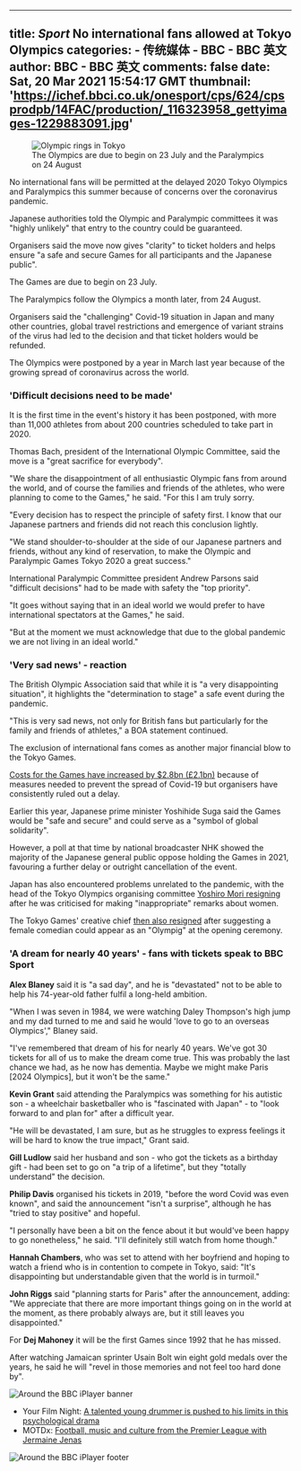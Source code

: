 
---
title: _Sport_ No international fans allowed at Tokyo Olympics
categories: 
    - 传统媒体
    - BBC - BBC 英文
author: BBC - BBC 英文
comments: false
date: Sat, 20 Mar 2021 15:54:17 GMT
thumbnail: 'https://ichef.bbci.co.uk/onesport/cps/624/cpsprodpb/14FAC/production/_116323958_gettyimages-1229883091.jpg'
---

<div>   
<figure class="gs-u-mt0 gs-u-mb-alt+ story-body__media story-body__media--figure qa-story-body-media story-body__media--lead" data-reactid=".j5l9x69day.0.0.0.1.$image-0"><span class="gs-u-display-block story-body__media" data-reactid=".j5l9x69day.0.0.0.1.$image-0.0"><span class="gs-u-display-block gs-o-responsive-image" style="padding-bottom:56.25%;" data-reactid=".j5l9x69day.0.0.0.1.$image-0.0.0"><img src="https://ichef.bbci.co.uk/onesport/cps/624/cpsprodpb/14FAC/production/_116323958_gettyimages-1229883091.jpg" sizes="(min-width: 1280px) 800px, (min-width: 900px) 624px, (min-width: 600px) 976px, (min-width: 400px) 624px, 400px" srcset="https://ichef.bbci.co.uk/onesport/cps/400/cpsprodpb/14FAC/production/_116323958_gettyimages-1229883091.jpg 400w, https://ichef.bbci.co.uk/onesport/cps/624/cpsprodpb/14FAC/production/_116323958_gettyimages-1229883091.jpg 624w, https://ichef.bbci.co.uk/onesport/cps/800/cpsprodpb/14FAC/production/_116323958_gettyimages-1229883091.jpg 800w, https://ichef.bbci.co.uk/onesport/cps/976/cpsprodpb/14FAC/production/_116323958_gettyimages-1229883091.jpg 976w" alt="Olympic rings in Tokyo" class="qa-srcset-image" data-reactid=".j5l9x69day.0.0.0.1.$image-0.0.0.0" referrerpolicy="no-referrer"></span></span><figcaption class="gel-brevier gs-u-ph+ gs-u-pv-alt story-body__media__caption story-body__media__caption--image" data-reactid=".j5l9x69day.0.0.0.1.$image-0.1">The Olympics are due to begin on 23 July and the Paralympics on 24 August</figcaption></figure><p role="introduction" class="qa-introduction gel-pica-bold" data-reactid=".j5l9x69day.0.0.0.1.$paragraph-1"><span data-reactid=".j5l9x69day.0.0.0.1.$paragraph-1.0">No international fans will be permitted at the delayed 2020 Tokyo Olympics and Paralympics this summer because of concerns over the coronavirus pandemic.</span></p><div data-reactid=".j5l9x69day.0.0.0.1.$paragraph-2"><p class data-reactid=".j5l9x69day.0.0.0.1.$paragraph-2.0"><span data-reactid=".j5l9x69day.0.0.0.1.$paragraph-2.0.0">Japanese authorities told the Olympic and Paralympic committees it was "highly unlikely" that entry to the country could be guaranteed.</span></p><div class data-reactid=".j5l9x69day.0.0.0.1.$paragraph-2.1"><div id="bbccom_mpu_1_2_3" class="bbccom_slot bbccom_standard_slot mpu_first_slot" aria-hidden="true" data-reactid=".j5l9x69day.0.0.0.1.$paragraph-2.1.$body-0"><div class="bbccom_advert" data-reactid=".j5l9x69day.0.0.0.1.$paragraph-2.1.$body-0.0"></div></div></div></div><p class data-reactid=".j5l9x69day.0.0.0.1.$paragraph-3"><span data-reactid=".j5l9x69day.0.0.0.1.$paragraph-3.0">Organisers said the move now gives "clarity" to ticket holders and helps ensure "a safe and secure Games for all participants and the Japanese public".</span></p><p class data-reactid=".j5l9x69day.0.0.0.1.$paragraph-4"><span data-reactid=".j5l9x69day.0.0.0.1.$paragraph-4.0">The Games are due to begin on 23 July.</span></p><p class data-reactid=".j5l9x69day.0.0.0.1.$paragraph-5"><span data-reactid=".j5l9x69day.0.0.0.1.$paragraph-5.0">The Paralympics follow the Olympics a month later, from 24 August.</span></p><p class data-reactid=".j5l9x69day.0.0.0.1.$paragraph-6"><span data-reactid=".j5l9x69day.0.0.0.1.$paragraph-6.0">Organisers said the "challenging" Covid-19 situation in Japan and many other countries, global travel restrictions and emergence of variant strains of the virus had led to the decision and that ticket holders would be refunded.</span></p><p class data-reactid=".j5l9x69day.0.0.0.1.$paragraph-7"><span data-reactid=".j5l9x69day.0.0.0.1.$paragraph-7.0">The Olympics were postponed by a year in March last year because of the growing spread of coronavirus across the world.</span></p><h3 class="story-body__crosshead" data-reactid=".j5l9x69day.0.0.0.1.$crosshead-8">'Difficult decisions need to be made'</h3><p class data-reactid=".j5l9x69day.0.0.0.1.$paragraph-9"><span data-reactid=".j5l9x69day.0.0.0.1.$paragraph-9.0">It is the first time in the event's history it has been postponed, with more than 11,000 athletes from about 200 countries scheduled to take part in 2020.</span></p><p class data-reactid=".j5l9x69day.0.0.0.1.$paragraph-10"><span data-reactid=".j5l9x69day.0.0.0.1.$paragraph-10.0">Thomas Bach, president of the International Olympic Committee, said the move is a "great sacrifice for everybody".</span></p><p class data-reactid=".j5l9x69day.0.0.0.1.$paragraph-11"><span data-reactid=".j5l9x69day.0.0.0.1.$paragraph-11.0">"We share the disappointment of all enthusiastic Olympic fans from around the world, and of course the families and friends of the athletes, who were planning to come to the Games," he said. "For this I am truly sorry. </span></p><p class data-reactid=".j5l9x69day.0.0.0.1.$paragraph-12"><span data-reactid=".j5l9x69day.0.0.0.1.$paragraph-12.0">"Every decision has to respect the principle of safety first. I know that our Japanese partners and friends did not reach this conclusion lightly.</span></p><p class data-reactid=".j5l9x69day.0.0.0.1.$paragraph-13"><span data-reactid=".j5l9x69day.0.0.0.1.$paragraph-13.0">"We stand shoulder-to-shoulder at the side of our Japanese partners and friends, without any kind of reservation, to make the Olympic and Paralympic Games Tokyo 2020 a great success."</span></p><p class data-reactid=".j5l9x69day.0.0.0.1.$paragraph-14"><span data-reactid=".j5l9x69day.0.0.0.1.$paragraph-14.0">International Paralympic Committee president Andrew Parsons said "difficult decisions" had to be made with safety the "top priority".</span></p><p class data-reactid=".j5l9x69day.0.0.0.1.$paragraph-15"><span data-reactid=".j5l9x69day.0.0.0.1.$paragraph-15.0">"It goes without saying that in an ideal world we would prefer to have international spectators at the Games," he said.</span></p><p class data-reactid=".j5l9x69day.0.0.0.1.$paragraph-16"><span data-reactid=".j5l9x69day.0.0.0.1.$paragraph-16.0">"But at the moment we must acknowledge that due to the global pandemic we are not living in an ideal world."</span></p><h3 class="story-body__crosshead" data-reactid=".j5l9x69day.0.0.0.1.$crosshead-17">'Very sad news' - reaction</h3><p class data-reactid=".j5l9x69day.0.0.0.1.$paragraph-18"><span data-reactid=".j5l9x69day.0.0.0.1.$paragraph-18.0">The British Olympic Association said that while it is "a very disappointing situation", it highlights the "determination to stage" a safe event during the pandemic.</span></p><p class data-reactid=".j5l9x69day.0.0.0.1.$paragraph-19"><span data-reactid=".j5l9x69day.0.0.0.1.$paragraph-19.0">"This is very sad news, not only for British fans but particularly for the family and friends of athletes," a BOA statement continued.</span></p><p class data-reactid=".j5l9x69day.0.0.0.1.$paragraph-20"><span data-reactid=".j5l9x69day.0.0.0.1.$paragraph-20.0">The exclusion of international fans comes as another major financial blow to the Tokyo Games.</span></p><p class data-reactid=".j5l9x69day.0.0.0.1.$paragraph-21"><a href="https://www.bbc.co.uk/sport/olympics/55408473" class="story-body__internal-link" title data-reactid=".j5l9x69day.0.0.0.1.$paragraph-21.$link-1"><span data-reactid=".j5l9x69day.0.0.0.1.$paragraph-21.$link-1.0">Costs for the Games have increased by $2.8bn (£2.1bn)</span></a><span data-reactid=".j5l9x69day.0.0.0.1.$paragraph-21.2"> because of measures needed to prevent the spread of Covid-19 but organisers have consistently ruled out a delay.</span></p><p class data-reactid=".j5l9x69day.0.0.0.1.$paragraph-22"><span data-reactid=".j5l9x69day.0.0.0.1.$paragraph-22.0">Earlier this year, Japanese prime minister Yoshihide Suga said the Games would be "safe and secure" and could serve as a "symbol of global solidarity".</span></p><p class data-reactid=".j5l9x69day.0.0.0.1.$paragraph-23"><span data-reactid=".j5l9x69day.0.0.0.1.$paragraph-23.0">However, a poll at that time by national broadcaster NHK showed the majority of the Japanese general public oppose holding the Games in 2021, favouring a further delay or outright cancellation of the event.</span></p><p class data-reactid=".j5l9x69day.0.0.0.1.$paragraph-24"><span data-reactid=".j5l9x69day.0.0.0.1.$paragraph-24.0">Japan has also encountered problems unrelated to the pandemic, with the head of the Tokyo Olympics organising committee </span><a href="https://www.bbc.co.uk/news/world-asia-56020674" class="story-body__internal-link" title data-reactid=".j5l9x69day.0.0.0.1.$paragraph-24.$link-2"><span data-reactid=".j5l9x69day.0.0.0.1.$paragraph-24.$link-2.0">Yoshiro Mori resigning</span></a><span data-reactid=".j5l9x69day.0.0.0.1.$paragraph-24.3"> after he was criticised for making "inappropriate" remarks about women.</span></p><p class data-reactid=".j5l9x69day.0.0.0.1.$paragraph-25"><span data-reactid=".j5l9x69day.0.0.0.1.$paragraph-25.0">The Tokyo Games' creative chief </span><a href="https://www.bbc.co.uk/news/world-asia-56438842" class="story-body__internal-link" title data-reactid=".j5l9x69day.0.0.0.1.$paragraph-25.$link-2"><span data-reactid=".j5l9x69day.0.0.0.1.$paragraph-25.$link-2.0">then also resigned</span></a><span data-reactid=".j5l9x69day.0.0.0.1.$paragraph-25.3"> after suggesting a female comedian could appear as an "Olympig" at the opening ceremony.</span></p><h3 class="story-body__crosshead" data-reactid=".j5l9x69day.0.0.0.1.$crosshead-26">'A dream for nearly 40 years' - fans with tickets speak to BBC Sport</h3><p class data-reactid=".j5l9x69day.0.0.0.1.$paragraph-27"><strong data-reactid=".j5l9x69day.0.0.0.1.$paragraph-27.$bold-0">Alex Blaney</strong><span data-reactid=".j5l9x69day.0.0.0.1.$paragraph-27.1"> said it is "a sad day", and he is "devastated" not to be able to help his 74-year-old father fulfil a long-held ambition.</span></p><p class data-reactid=".j5l9x69day.0.0.0.1.$paragraph-28"><span data-reactid=".j5l9x69day.0.0.0.1.$paragraph-28.0">"When I was seven in 1984, we were watching Daley Thompson's high jump and my dad turned to me and said he would 'love to go to an overseas Olympics'," Blaney said.</span></p><p class data-reactid=".j5l9x69day.0.0.0.1.$paragraph-29"><span data-reactid=".j5l9x69day.0.0.0.1.$paragraph-29.0">"I've remembered that dream of his for nearly 40 years. We've got 30 tickets for all of us to make the dream come true. This was probably the last chance we had, as he now has dementia. Maybe we might make Paris [2024 Olympics], but it won't be the same."</span></p><p class data-reactid=".j5l9x69day.0.0.0.1.$paragraph-30"><strong data-reactid=".j5l9x69day.0.0.0.1.$paragraph-30.$bold-0">Kevin Grant</strong><span data-reactid=".j5l9x69day.0.0.0.1.$paragraph-30.1"> said attending the Paralympics was something for his autistic son - a wheelchair basketballer who is "fascinated with Japan" - to "look forward to and plan for" after a difficult year.</span></p><p class data-reactid=".j5l9x69day.0.0.0.1.$paragraph-31"><span data-reactid=".j5l9x69day.0.0.0.1.$paragraph-31.0">"He will be devastated, I am sure, but as he struggles to express feelings it will be hard to know the true impact," Grant said.</span></p><p class data-reactid=".j5l9x69day.0.0.0.1.$paragraph-32"><strong data-reactid=".j5l9x69day.0.0.0.1.$paragraph-32.$bold-0">Gill Ludlow</strong><span data-reactid=".j5l9x69day.0.0.0.1.$paragraph-32.1"> said her husband and son - who got the tickets as a birthday gift - had been set to go on "a trip of a lifetime", but they "totally understand" the decision.</span></p><p class data-reactid=".j5l9x69day.0.0.0.1.$paragraph-33"><strong data-reactid=".j5l9x69day.0.0.0.1.$paragraph-33.$bold-0">Philip Davis</strong><span data-reactid=".j5l9x69day.0.0.0.1.$paragraph-33.1"> organised his tickets in 2019, "before the word Covid was even known", and said the announcement "isn't a surprise", although he has "tried to stay positive" and hopeful.</span></p><p class data-reactid=".j5l9x69day.0.0.0.1.$paragraph-34"><span data-reactid=".j5l9x69day.0.0.0.1.$paragraph-34.0">"I personally have been a bit on the fence about it but would've been happy to go nonetheless," he said. "I'll definitely still watch from home though."</span></p><p class data-reactid=".j5l9x69day.0.0.0.1.$paragraph-35"><strong data-reactid=".j5l9x69day.0.0.0.1.$paragraph-35.$bold-0">Hannah Chambers</strong><span data-reactid=".j5l9x69day.0.0.0.1.$paragraph-35.1">, who was set to attend with her boyfriend and hoping to watch a friend who is in contention to compete in Tokyo, said: "It's disappointing but understandable given that the world is in turmoil."</span></p><p class data-reactid=".j5l9x69day.0.0.0.1.$paragraph-36"><strong data-reactid=".j5l9x69day.0.0.0.1.$paragraph-36.$bold-0">John Riggs</strong><span data-reactid=".j5l9x69day.0.0.0.1.$paragraph-36.1"> said "planning starts for Paris" after the announcement, adding: "We appreciate that there are more important things going on in the world at the moment, as there probably always are, but it still leaves you disappointed."</span></p><p class data-reactid=".j5l9x69day.0.0.0.1.$paragraph-37"><span data-reactid=".j5l9x69day.0.0.0.1.$paragraph-37.0">For </span><strong data-reactid=".j5l9x69day.0.0.0.1.$paragraph-37.$bold-1">Dej Mahoney</strong><span data-reactid=".j5l9x69day.0.0.0.1.$paragraph-37.2"> it will be the first Games since 1992 that he has missed.</span></p><p class data-reactid=".j5l9x69day.0.0.0.1.$paragraph-38"><span data-reactid=".j5l9x69day.0.0.0.1.$paragraph-38.0">After watching Jamaican sprinter Usain Bolt win eight gold medals over the years, he said he will "revel in those memories and not feel too hard done by".</span></p><span class="gs-u-display-block story-body__media gs-u-mb-alt+ qa-story-body-media" data-reactid=".j5l9x69day.0.0.0.1.$image-39"><span class="gs-u-display-block gs-o-responsive-image" style="padding-bottom:11.875%;" data-reactid=".j5l9x69day.0.0.0.1.$image-39.0"><img src="https://ichef.bbci.co.uk/onesport/cps/624/cpsprodpb/86E1/production/_112292543_aroundthebbc-iplayerfulllogo-nc.png" sizes="(min-width: 1280px) 800px, (min-width: 900px) 624px, (min-width: 600px) 976px, (min-width: 400px) 624px, 400px" srcset="https://ichef.bbci.co.uk/onesport/cps/400/cpsprodpb/86E1/production/_112292543_aroundthebbc-iplayerfulllogo-nc.png 400w, https://ichef.bbci.co.uk/onesport/cps/624/cpsprodpb/86E1/production/_112292543_aroundthebbc-iplayerfulllogo-nc.png 624w, https://ichef.bbci.co.uk/onesport/cps/800/cpsprodpb/86E1/production/_112292543_aroundthebbc-iplayerfulllogo-nc.png 800w, https://ichef.bbci.co.uk/onesport/cps/976/cpsprodpb/86E1/production/_112292543_aroundthebbc-iplayerfulllogo-nc.png 976w" alt="Around the BBC iPlayer banner" class="qa-srcset-image" data-reactid=".j5l9x69day.0.0.0.1.$image-39.0.0" referrerpolicy="no-referrer"></span></span><ul data-reactid=".j5l9x69day.0.0.0.1.$list-40"><li class data-reactid=".j5l9x69day.0.0.0.1.$list-40.$list-item-0"><span data-reactid=".j5l9x69day.0.0.0.1.$list-40.$list-item-0.0">Your Film Night: </span><a href="https://www.bbc.co.uk/iplayer/episode/m000t8qx/whiplash?xtor=CS8-1000-%5BIn_Article_Promo_Box%5D-%5BSport_Promo_In_Article%5D-%5BSport_Promo_In_Article_BBCiPlayer%5D-%5BPS_IPLAYER~~m000t8qx~P_Whiplash%5D" class="story-body__internal-link" title data-reactid=".j5l9x69day.0.0.0.1.$list-40.$list-item-0.$undefined-link-2"><span data-reactid=".j5l9x69day.0.0.0.1.$list-40.$list-item-0.$undefined-link-2.0">A talented young drummer is pushed to his limits in this psychological drama</span></a></li><li class data-reactid=".j5l9x69day.0.0.0.1.$list-40.$list-item-1"><span data-reactid=".j5l9x69day.0.0.0.1.$list-40.$list-item-1.0">MOTDx: </span><a href="https://www.bbc.co.uk/iplayer/episode/p098hvby?xtor=CS8-1000-%5BIn_Article_Promo_Box%5D-%5BSport_Promo_In_Article%5D-%5BSport_Promo_In_Article_BBCiPlayer%5D-%5BPS_IPLAYER~~p098hvby~P_MOTDx18thMar%5D" class="story-body__internal-link" title data-reactid=".j5l9x69day.0.0.0.1.$list-40.$list-item-1.$undefined-link-2"><span data-reactid=".j5l9x69day.0.0.0.1.$list-40.$list-item-1.$undefined-link-2.0">Football, music and culture from the Premier League with Jermaine Jenas</span></a></li></ul><span class="gs-u-display-block story-body__media gs-u-mb-alt+ qa-story-body-media" data-reactid=".j5l9x69day.0.0.0.1.$image-41"><span class="gs-u-display-block gs-o-responsive-image" style="padding-bottom:1.7187500000000002%;" data-reactid=".j5l9x69day.0.0.0.1.$image-41.0"><img src="https://ichef.bbci.co.uk/onesport/cps/624/cpsprodpb/ADF1/production/_112292544_iplayerpinkfooter-nc.png" sizes="(min-width: 1280px) 800px, (min-width: 900px) 624px, (min-width: 600px) 976px, (min-width: 400px) 624px, 400px" srcset="https://ichef.bbci.co.uk/onesport/cps/400/cpsprodpb/ADF1/production/_112292544_iplayerpinkfooter-nc.png 400w, https://ichef.bbci.co.uk/onesport/cps/624/cpsprodpb/ADF1/production/_112292544_iplayerpinkfooter-nc.png 624w, https://ichef.bbci.co.uk/onesport/cps/800/cpsprodpb/ADF1/production/_112292544_iplayerpinkfooter-nc.png 800w, https://ichef.bbci.co.uk/onesport/cps/976/cpsprodpb/ADF1/production/_112292544_iplayerpinkfooter-nc.png 976w" alt="Around the BBC iPlayer footer" class="qa-srcset-image" data-reactid=".j5l9x69day.0.0.0.1.$image-41.0.0" referrerpolicy="no-referrer"></span></span>  
</div>
            